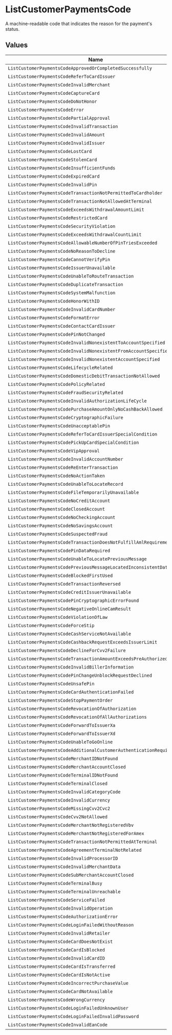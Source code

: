 # ListCustomerPaymentsCode

A machine-readable code that indicates the reason for the payment's status.


## Values

| Name                                                                  | Value                                                                 |
| --------------------------------------------------------------------- | --------------------------------------------------------------------- |
| `ListCustomerPaymentsCodeApprovedOrCompletedSuccessfully`             | approved_or_completed_successfully                                    |
| `ListCustomerPaymentsCodeReferToCardIssuer`                           | refer_to_card_issuer                                                  |
| `ListCustomerPaymentsCodeInvalidMerchant`                             | invalid_merchant                                                      |
| `ListCustomerPaymentsCodeCaptureCard`                                 | capture_card                                                          |
| `ListCustomerPaymentsCodeDoNotHonor`                                  | do_not_honor                                                          |
| `ListCustomerPaymentsCodeError`                                       | error                                                                 |
| `ListCustomerPaymentsCodePartialApproval`                             | partial_approval                                                      |
| `ListCustomerPaymentsCodeInvalidTransaction`                          | invalid_transaction                                                   |
| `ListCustomerPaymentsCodeInvalidAmount`                               | invalid_amount                                                        |
| `ListCustomerPaymentsCodeInvalidIssuer`                               | invalid_issuer                                                        |
| `ListCustomerPaymentsCodeLostCard`                                    | lost_card                                                             |
| `ListCustomerPaymentsCodeStolenCard`                                  | stolen_card                                                           |
| `ListCustomerPaymentsCodeInsufficientFunds`                           | insufficient_funds                                                    |
| `ListCustomerPaymentsCodeExpiredCard`                                 | expired_card                                                          |
| `ListCustomerPaymentsCodeInvalidPin`                                  | invalid_pin                                                           |
| `ListCustomerPaymentsCodeTransactionNotPermittedToCardholder`         | transaction_not_permitted_to_cardholder                               |
| `ListCustomerPaymentsCodeTransactionNotAllowedAtTerminal`             | transaction_not_allowed_at_terminal                                   |
| `ListCustomerPaymentsCodeExceedsWithdrawalAmountLimit`                | exceeds_withdrawal_amount_limit                                       |
| `ListCustomerPaymentsCodeRestrictedCard`                              | restricted_card                                                       |
| `ListCustomerPaymentsCodeSecurityViolation`                           | security_violation                                                    |
| `ListCustomerPaymentsCodeExceedsWithdrawalCountLimit`                 | exceeds_withdrawal_count_limit                                        |
| `ListCustomerPaymentsCodeAllowableNumberOfPinTriesExceeded`           | allowable_number_of_pin_tries_exceeded                                |
| `ListCustomerPaymentsCodeNoReasonToDecline`                           | no_reason_to_decline                                                  |
| `ListCustomerPaymentsCodeCannotVerifyPin`                             | cannot_verify_pin                                                     |
| `ListCustomerPaymentsCodeIssuerUnavailable`                           | issuer_unavailable                                                    |
| `ListCustomerPaymentsCodeUnableToRouteTransaction`                    | unable_to_route_transaction                                           |
| `ListCustomerPaymentsCodeDuplicateTransaction`                        | duplicate_transaction                                                 |
| `ListCustomerPaymentsCodeSystemMalfunction`                           | system_malfunction                                                    |
| `ListCustomerPaymentsCodeHonorWithID`                                 | honor_with_id                                                         |
| `ListCustomerPaymentsCodeInvalidCardNumber`                           | invalid_card_number                                                   |
| `ListCustomerPaymentsCodeFormatError`                                 | format_error                                                          |
| `ListCustomerPaymentsCodeContactCardIssuer`                           | contact_card_issuer                                                   |
| `ListCustomerPaymentsCodePinNotChanged`                               | pin_not_changed                                                       |
| `ListCustomerPaymentsCodeInvalidNonexistentToAccountSpecified`        | invalid_nonexistent_to_account_specified                              |
| `ListCustomerPaymentsCodeInvalidNonexistentFromAccountSpecified`      | invalid_nonexistent_from_account_specified                            |
| `ListCustomerPaymentsCodeInvalidNonexistentAccountSpecified`          | invalid_nonexistent_account_specified                                 |
| `ListCustomerPaymentsCodeLifecycleRelated`                            | lifecycle_related                                                     |
| `ListCustomerPaymentsCodeDomesticDebitTransactionNotAllowed`          | domestic_debit_transaction_not_allowed                                |
| `ListCustomerPaymentsCodePolicyRelated`                               | policy_related                                                        |
| `ListCustomerPaymentsCodeFraudSecurityRelated`                        | fraud_security_related                                                |
| `ListCustomerPaymentsCodeInvalidAuthorizationLifeCycle`               | invalid_authorization_life_cycle                                      |
| `ListCustomerPaymentsCodePurchaseAmountOnlyNoCashBackAllowed`         | purchase_amount_only_no_cash_back_allowed                             |
| `ListCustomerPaymentsCodeCryptographicFailure`                        | cryptographic_failure                                                 |
| `ListCustomerPaymentsCodeUnacceptablePin`                             | unacceptable_pin                                                      |
| `ListCustomerPaymentsCodeReferToCardIssuerSpecialCondition`           | refer_to_card_issuer_special_condition                                |
| `ListCustomerPaymentsCodePickUpCardSpecialCondition`                  | pick_up_card_special_condition                                        |
| `ListCustomerPaymentsCodeVipApproval`                                 | vip_approval                                                          |
| `ListCustomerPaymentsCodeInvalidAccountNumber`                        | invalid_account_number                                                |
| `ListCustomerPaymentsCodeReEnterTransaction`                          | re_enter_transaction                                                  |
| `ListCustomerPaymentsCodeNoActionTaken`                               | no_action_taken                                                       |
| `ListCustomerPaymentsCodeUnableToLocateRecord`                        | unable_to_locate_record                                               |
| `ListCustomerPaymentsCodeFileTemporarilyUnavailable`                  | file_temporarily_unavailable                                          |
| `ListCustomerPaymentsCodeNoCreditAccount`                             | no_credit_account                                                     |
| `ListCustomerPaymentsCodeClosedAccount`                               | closed_account                                                        |
| `ListCustomerPaymentsCodeNoCheckingAccount`                           | no_checking_account                                                   |
| `ListCustomerPaymentsCodeNoSavingsAccount`                            | no_savings_account                                                    |
| `ListCustomerPaymentsCodeSuspectedFraud`                              | suspected_fraud                                                       |
| `ListCustomerPaymentsCodeTransactionDoesNotFulfillAmlRequirement`     | transaction_does_not_fulfill_aml_requirement                          |
| `ListCustomerPaymentsCodePinDataRequired`                             | pin_data_required                                                     |
| `ListCustomerPaymentsCodeUnableToLocatePreviousMessage`               | unable_to_locate_previous_message                                     |
| `ListCustomerPaymentsCodePreviousMessageLocatedInconsistentData`      | previous_message_located_inconsistent_data                            |
| `ListCustomerPaymentsCodeBlockedFirstUsed`                            | blocked_first_used                                                    |
| `ListCustomerPaymentsCodeTransactionReversed`                         | transaction_reversed                                                  |
| `ListCustomerPaymentsCodeCreditIssuerUnavailable`                     | credit_issuer_unavailable                                             |
| `ListCustomerPaymentsCodePinCryptographicErrorFound`                  | pin_cryptographic_error_found                                         |
| `ListCustomerPaymentsCodeNegativeOnlineCamResult`                     | negative_online_cam_result                                            |
| `ListCustomerPaymentsCodeViolationOfLaw`                              | violation_of_law                                                      |
| `ListCustomerPaymentsCodeForceStip`                                   | force_stip                                                            |
| `ListCustomerPaymentsCodeCashServiceNotAvailable`                     | cash_service_not_available                                            |
| `ListCustomerPaymentsCodeCashbackRequestExceedsIssuerLimit`           | cashback_request_exceeds_issuer_limit                                 |
| `ListCustomerPaymentsCodeDeclineForCvv2Failure`                       | decline_for_cvv2_failure                                              |
| `ListCustomerPaymentsCodeTransactionAmountExceedsPreAuthorizedAmount` | transaction_amount_exceeds_pre_authorized_amount                      |
| `ListCustomerPaymentsCodeInvalidBillerInformation`                    | invalid_biller_information                                            |
| `ListCustomerPaymentsCodePinChangeUnblockRequestDeclined`             | pin_change_unblock_request_declined                                   |
| `ListCustomerPaymentsCodeUnsafePin`                                   | unsafe_pin                                                            |
| `ListCustomerPaymentsCodeCardAuthenticationFailed`                    | card_authentication_failed                                            |
| `ListCustomerPaymentsCodeStopPaymentOrder`                            | stop_payment_order                                                    |
| `ListCustomerPaymentsCodeRevocationOfAuthorization`                   | revocation_of_authorization                                           |
| `ListCustomerPaymentsCodeRevocationOfAllAuthorizations`               | revocation_of_all_authorizations                                      |
| `ListCustomerPaymentsCodeForwardToIssuerXa`                           | forward_to_issuer_xa                                                  |
| `ListCustomerPaymentsCodeForwardToIssuerXd`                           | forward_to_issuer_xd                                                  |
| `ListCustomerPaymentsCodeUnableToGoOnline`                            | unable_to_go_online                                                   |
| `ListCustomerPaymentsCodeAdditionalCustomerAuthenticationRequired`    | additional_customer_authentication_required                           |
| `ListCustomerPaymentsCodeMerchantIDNotFound`                          | merchant_id_not_found                                                 |
| `ListCustomerPaymentsCodeMerchantAccountClosed`                       | merchant_account_closed                                               |
| `ListCustomerPaymentsCodeTerminalIDNotFound`                          | terminal_id_not_found                                                 |
| `ListCustomerPaymentsCodeTerminalClosed`                              | terminal_closed                                                       |
| `ListCustomerPaymentsCodeInvalidCategoryCode`                         | invalid_category_code                                                 |
| `ListCustomerPaymentsCodeInvalidCurrency`                             | invalid_currency                                                      |
| `ListCustomerPaymentsCodeMissingCvv2Cvc2`                             | missing_cvv2_cvc2                                                     |
| `ListCustomerPaymentsCodeCvv2NotAllowed`                              | cvv2_not_allowed                                                      |
| `ListCustomerPaymentsCodeMerchantNotRegisteredVbv`                    | merchant_not_registered_vbv                                           |
| `ListCustomerPaymentsCodeMerchantNotRegisteredForAmex`                | merchant_not_registered_for_amex                                      |
| `ListCustomerPaymentsCodeTransactionNotPermittedAtTerminal`           | transaction_not_permitted_at_terminal                                 |
| `ListCustomerPaymentsCodeAgreementTerminalNotRelated`                 | agreement_terminal_not_related                                        |
| `ListCustomerPaymentsCodeInvalidProcessorID`                          | invalid_processor_id                                                  |
| `ListCustomerPaymentsCodeInvalidMerchantData`                         | invalid_merchant_data                                                 |
| `ListCustomerPaymentsCodeSubMerchantAccountClosed`                    | sub_merchant_account_closed                                           |
| `ListCustomerPaymentsCodeTerminalBusy`                                | terminal_busy                                                         |
| `ListCustomerPaymentsCodeTerminalUnreachable`                         | terminal_unreachable                                                  |
| `ListCustomerPaymentsCodeServiceFailed`                               | service_failed                                                        |
| `ListCustomerPaymentsCodeInvalidOperation`                            | invalid_operation                                                     |
| `ListCustomerPaymentsCodeAuthorizationError`                          | authorization_error                                                   |
| `ListCustomerPaymentsCodeLoginFailedWithoutReason`                    | login_failed_without_reason                                           |
| `ListCustomerPaymentsCodeInvalidRetailer`                             | invalid_retailer                                                      |
| `ListCustomerPaymentsCodeCardDoesNotExist`                            | card_does_not_exist                                                   |
| `ListCustomerPaymentsCodeCardIsBlocked`                               | card_is_blocked                                                       |
| `ListCustomerPaymentsCodeInvalidCardID`                               | invalid_card_id                                                       |
| `ListCustomerPaymentsCodeCardIsTransferred`                           | card_is_transferred                                                   |
| `ListCustomerPaymentsCodeCardIsNotActive`                             | card_is_not_active                                                    |
| `ListCustomerPaymentsCodeIncorrectPurchaseValue`                      | incorrect_purchase_value                                              |
| `ListCustomerPaymentsCodeCardNotAvailable`                            | card_not_available                                                    |
| `ListCustomerPaymentsCodeWrongCurrency`                               | wrong_currency                                                        |
| `ListCustomerPaymentsCodeLoginFailedUnknownUser`                      | login_failed_unknown_user                                             |
| `ListCustomerPaymentsCodeLoginFailedInvalidPassword`                  | login_failed_invalid_password                                         |
| `ListCustomerPaymentsCodeInvalidEanCode`                              | invalid_ean_code                                                      |
